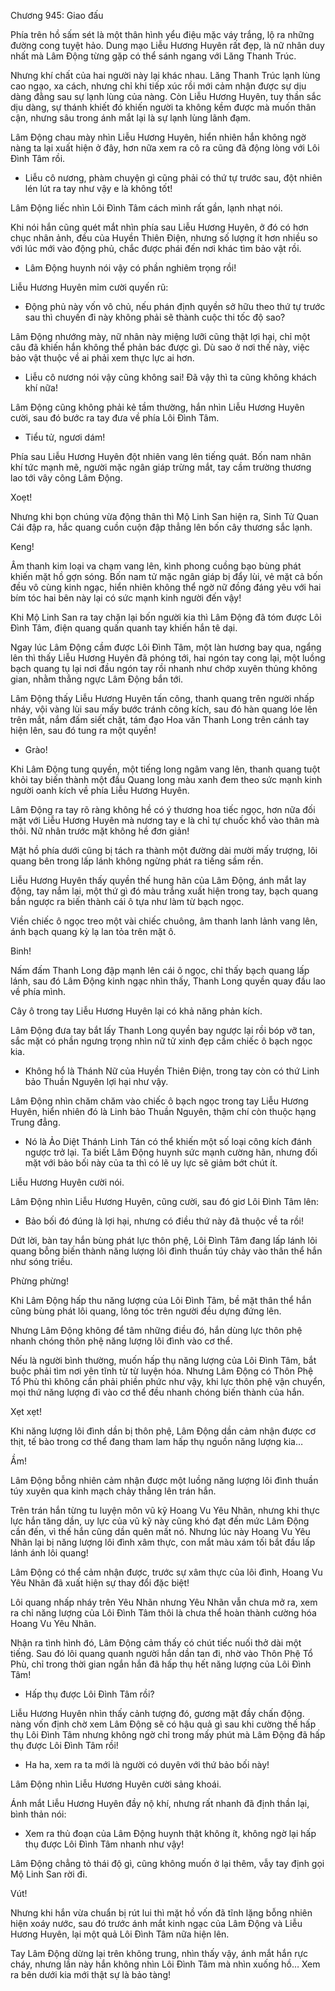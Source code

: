 




Chương 945: Giao đấu


Phía trên hồ sấm sét là một thân hình yểu điệu mặc váy trắng, lộ ra những đường cong tuyệt hảo. Dung mạo Liễu Hương Huyên rất đẹp, là nữ nhân duy nhất mà Lâm Động từng gặp có thể sánh ngang với Lăng Thanh Trúc.

Nhưng khí chất của hai người này lại khác nhau. Lăng Thanh Trúc lạnh lùng cao ngạo, xa cách, nhưng chỉ khi tiếp xúc rồi mới cảm nhận được sự dịu dàng đằng sau sự lạnh lùng của nàng. Còn Liễu Hương Huyên, tuy thần sắc dịu dàng, sự thánh khiết đó khiến người ta không kềm được mà muốn thân cận, nhưng sâu trong ánh mắt lại là sự lạnh lùng lãnh đạm.

Lâm Động chau mày nhìn Liễu Hương Huyên, hiển nhiên hắn không ngờ nàng ta lại xuất hiện ở đây, hơn nữa xem ra cô ra cũng đã động lòng với Lôi Đình Tâm rồi.

- Liễu cô nương, phàm chuyện gì cũng phải có thứ tự trước sau, đột nhiên lén lút ra tay như vậy e là không tốt!

Lâm Động liếc nhìn Lôi Đình Tâm cách mình rất gần, lạnh nhạt nói.

Khi nói hắn cũng quét mắt nhìn phía sau Liễu Hương Huyên, ở đó có hơn chục nhân ảnh, đều của Huyền Thiên Điện, nhưng số lượng ít hơn nhiều so với lúc mới vào động phủ, chắc được phái đến nơi khác tìm bảo vật rồi.

- Lâm Động huynh nói vậy có phần nghiêm trọng rồi!

Liễu Hương Huyên mỉm cười quyến rũ:

- Động phủ này vốn vô chủ, nếu phán định quyền sở hữu theo thứ tự trước sau thì chuyến đi này không phải sẽ thành cuộc thi tốc độ sao?

Lâm Động nhướng mày, nữ nhân này miệng lưỡi cũng thật lợi hại, chỉ một câu đã khiến hắn không thể phản bác được gì. Dù sao ở nơi thế này, việc bảo vật thuộc về ai phải xem thực lực ai hơn.

- Liễu cô nương nói vậy cũng không sai! Đã vậy thì ta cũng không khách khí nữa!

Lâm Động cũng không phải kẻ tầm thường, hắn nhìn Liễu Hương Huyên cười, sau đó bước ra tay đưa về phía Lôi Đình Tâm.

- Tiểu tử, ngươi dám!

Phía sau Liễu Hương Huyên đột nhiên vang lên tiếng quát. Bốn nam nhân khí tức mạnh mẽ, người mặc ngân giáp trừng mắt, tay cầm trường thương lao tới vây công Lâm Động.

Xoẹt!

Nhưng khi bọn chúng vừa động thân thì Mộ Linh San hiện ra, Sinh Tử Quan Cái đập ra, hắc quang cuồn cuộn đập thẳng lên bốn cây thương sắc lạnh.

Keng!

Âm thanh kim loại va chạm vang lên, kình phong cuồng bạo bùng phát khiến mặt hồ gợn sóng. Bốn nam tử mặc ngân giáp bị đẩy lùi, vẻ mặt cả bốn đều vô cùng kinh ngạc, hiển nhiên không thể ngờ nữ đồng đáng yêu với hai bím tóc hai bên này lại có sức mạnh kinh người đến vậy!

Khi Mộ Linh San ra tay chặn lại bốn người kia thì Lâm Động đã tóm được Lôi Đình Tâm, điện quang quấn quanh tay khiến hắn tê dại.

Ngay lúc Lâm Động cầm được Lôi Đình Tâm, một làn hương bay qua, ngẩng lên thì thấy Liễu Hương Huyên đã phóng tới, hai ngón tay cong lại, một luồng bạch quang tụ lại nơi đầu ngón tay rồi nhanh như chớp xuyên thủng không gian, nhằm thẳng ngực Lâm Động bắn tới.

Lâm Động thấy Liễu Hương Huyên tấn công, thanh quang trên người nhấp nháy, vội vàng lùi sau mấy bước tránh công kích, sau đó hàn quang lóe lên trên mắt, nắm đấm siết chặt, tám đạo Hoa văn Thanh Long trên cánh tay hiện lên, sau đó tung ra một quyền!

- Grào!

Khi Lâm Động tung quyền, một tiếng long ngâm vang lên, thanh quang tuột khỏi tay biến thành một đầu Quang long màu xanh đem theo sức mạnh kinh người oanh kích về phía Liễu Hương Huyên.

Lâm Động ra tay rõ ràng không hề có ý thương hoa tiếc ngọc, hơn nữa đối mặt với Liễu Hương Huyên mà nương tay e là chỉ tự chuốc khổ vào thân mà thôi. Nữ nhân trước mặt không hề đơn giản!

Mặt hồ phía dưới cũng bị tách ra thành một đường dài mười mấy trượng, lôi quang bên trong lấp lánh không ngừng phát ra tiếng sầm rền.

Liễu Hương Huyên thấy quyền thế hung hãn của Lâm Động, ánh mắt lay động, tay nắm lại, một thứ gì đó màu trắng xuất hiện trong tay, bạch quang bắn ngược ra biến thành cái ô tựa như làm từ bạch ngọc.

Viền chiếc ô ngọc treo một vài chiếc chuông, âm thanh lanh lảnh vang lên, ánh bạch quang kỳ lạ lan tỏa trên mặt ô.

Binh!

Nấm đấm Thanh Long đập mạnh lên cái ô ngọc, chỉ thấy bạch quang lấp lánh, sau đó Lâm Động kinh ngạc nhìn thấy, Thanh Long quyền quay đầu lao về phía mình.

Cây ô trong tay Liễu Hương Huyên lại có khả năng phản kích.

Lâm Động đưa tay bắt lấy Thanh Long quyền bay ngược lại rồi bóp vỡ tan, sắc mặt có phần ngưng trọng nhìn nữ tử xinh đẹp cầm chiếc ô bạch ngọc kia.

- Không hổ là Thánh Nữ của Huyền Thiên Điện, trong tay còn có thứ Linh bảo Thuần Nguyên lợi hại như vậy.

Lâm Động nhìn chăm chăm vào chiếc ô bạch ngọc trong tay Liễu Hương Huyên, hiển nhiên đó là Linh bảo Thuần Nguyên, thậm chí còn thuộc hạng Trung đẳng.

- Nó là Ảo Diệt Thánh Linh Tán có thể khiến một số loại công kích đánh ngược trở lại. Ta biết Lâm Động huynh sức mạnh cường hãn, nhưng đối mặt với bảo bối này của ta thì có lẽ uy lực sẽ giảm bớt chút ít.

Liễu Hương Huyên cười nói.

Lâm Động nhìn Liễu Hương Huyên, cũng cười, sau đó giơ Lôi Đình Tâm lên:

- Bảo bối đó đúng là lợi hại, nhưng có điều thứ này đã thuộc về ta rồi!

Dứt lời, bàn tay hắn bùng phát lực thôn phệ, Lôi Đình Tâm đang lấp lánh lôi quang bỗng biến thành năng lượng lôi đình thuần túy chảy vào thân thể hắn như sóng triều.

Phừng phừng!

Khi Lâm Động hấp thu năng lượng của Lôi Đình Tâm, bề mặt thân thể hắn cũng bùng phát lôi quang, lông tóc trên người đều dựng đứng lên.

Nhưng Lâm Động không để tâm những điều đó, hắn dùng lực thôn phệ nhanh chóng thôn phệ năng lượng lôi đình vào cơ thể.

Nếu là người bình thường, muốn hấp thụ năng lượng của Lôi Đình Tâm, bắt buộc phải tìm nơi yên tĩnh từ từ luyện hóa. Nhưng Lâm Động có Thôn Phệ Tổ Phù thì không cần phải phiền phức như vậy, khi lực thôn phệ vận chuyển, mọi thứ năng lượng đi vào cơ thể đều nhanh chóng biến thành của hắn.

Xẹt xẹt!

Khi năng lượng lôi đình dần bị thôn phệ, Lâm Động dần cảm nhận được cơ thịt, tế bào trong cơ thể đang tham lam hấp thụ nguồn năng lượng kia…

Ầm!

Lâm Động bỗng nhiên cảm nhận được một luồng năng lượng lôi đình thuần túy xuyên qua kinh mạch chảy thẳng lên trán hắn.

Trên trán hắn từng tu luyện môn vũ kỹ Hoang Vu Yêu Nhãn, nhưng khi thực lực hắn tăng dần, uy lực của vũ kỹ này cũng khó đạt đến mức Lâm Động cần đến, vì thế hắn cũng dần quên mất nó. Nhưng lúc này Hoang Vu Yêu Nhãn lại bị năng lượng lôi đình xâm thực, con mắt màu xám tối bắt đầu lấp lánh ánh lôi quang!

Lâm Động có thể cảm nhận được, trước sự xâm thực của lôi đình, Hoang Vu Yêu Nhãn đã xuất hiện sự thay đổi đặc biệt!

Lôi quang nhấp nháy trên Yêu Nhãn nhưng Yêu Nhãn vẫn chưa mở ra, xem ra chỉ năng lượng của Lôi Đình Tâm thôi là chưa thể hoàn thành cường hóa Hoang Vu Yêu Nhãn.

Nhận ra tình hình đó, Lâm Động cảm thấy có chút tiếc nuối thở dài một tiếng. Sau đó lôi quang quanh người hắn dần tan đi, nhờ vào Thôn Phệ Tổ Phù, chỉ trong thời gian ngắn hắn đã hấp thụ hết năng lượng của Lôi Đình Tâm!

- Hấp thụ được Lôi Đình Tâm rồi?

Liễu Hương Huyên nhìn thấy cảnh tượng đó, gương mặt đầy chấn động. nàng vốn định chờ xem Lâm Động sẽ có hậu quả gì sau khi cường thế hấp thụ Lôi Đình Tâm nhưng không ngờ chỉ trong mấy phút mà Lâm Động đã hấp thụ được Lôi Đình Tâm rồi!

- Ha ha, xem ra ta mới là người có duyên với thứ bảo bối này!

Lâm Động nhìn Liễu Hương Huyên cười sảng khoái.

Ánh mắt Liễu Hương Huyên đầy nộ khí, nhưng rất nhanh đã định thần lại, bình thản nói:

- Xem ra thủ đoạn của Lâm Động huynh thật không ít, không ngờ lại hấp thụ được Lôi Đình Tâm nhanh như vậy!

Lâm Động chẳng tỏ thái độ gì, cũng không muốn ở lại thêm, vẫy tay định gọi Mộ Linh San rời đi.

Vút!

Nhưng khi hắn vừa chuẩn bị rút lui thì mặt hồ vốn đã tĩnh lặng bỗng nhiên hiện xoáy nước, sau đó trước ánh mắt kinh ngạc của Lâm Động và Liễu Hương Huyên, lại một quả Lôi Đình Tâm nữa hiện lên.

Tay Lâm Động dừng lại trên không trung, nhìn thấy vậy, ánh mắt hắn rực cháy, nhưng lần này hắn không nhìn Lôi Đình Tâm mà nhìn xuống hồ… Xem ra bên dưới kia mới thật sự là bảo tàng!




